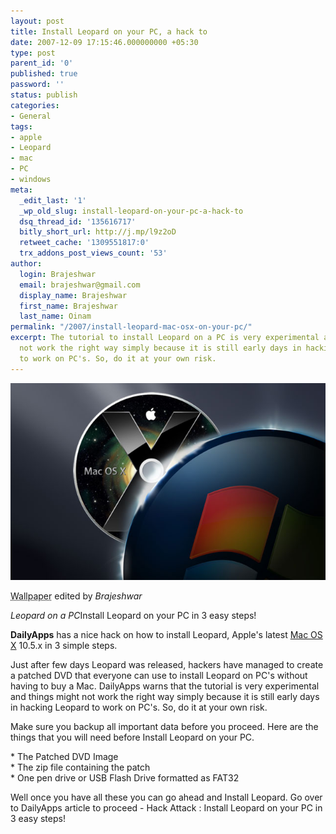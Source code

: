 ```yaml
---
layout: post
title: Install Leopard on your PC, a hack to
date: 2007-12-09 17:15:46.000000000 +05:30
type: post
parent_id: '0'
published: true
password: ''
status: publish
categories:
- General
tags:
- apple
- Leopard
- mac
- PC
- windows
meta:
  _edit_last: '1'
  _wp_old_slug: install-leopard-on-your-pc-a-hack-to
  dsq_thread_id: '135616717'
  bitly_short_url: http://j.mp/l9z2oD
  retweet_cache: '1309551817:0'
  trx_addons_post_views_count: '53'
author:
  login: Brajeshwar
  email: brajeshwar@gmail.com
  display_name: Brajeshwar
  first_name: Brajeshwar
  last_name: Oinam
permalink: "/2007/install-leopard-mac-osx-on-your-pc/"
excerpt: The tutorial to install Leopard on a PC is very experimental and things might
  not work the right way simply because it is still early days in hacking Leopard
  to work on PC's. So, do it at your own risk.
---
```

<div class="figure"><img src="/static/2007/12/mac-on-pc.jpg" alt="Install Leopard - Mac OS X on a PC" />
<p class="credit"><abbr class="type" title="Wallpaper">Wallpaper</abbr> edited by <cite>Brajeshwar</cite></p>
<p class="caption"><em class="title">Leopard on a PC</em>Install Leopard on your PC in 3 easy steps!</p>
</div>
<p><strong>DailyApps</strong> has a nice hack on how to install Leopard, Apple's latest <a href="http://www.apple.com/macosx/">Mac OS X</a> 10.5.x in 3 simple steps.</p>
<p><!--more--><!-- adman --></p>
<p>Just after few days Leopard was released, hackers have managed to create a patched DVD that everyone can use to install Leopard on PC's without having to buy a Mac. DailyApps warns that the tutorial is very experimental and things might not work the right way simply because it is still early days in hacking Leopard to work on PC's. So, do it at your own risk.</p>
<p>Make sure you backup all important data before you proceed. Here are the things that you will need before Install Leopard on your PC.</p>
<p>* The Patched DVD Image<br />
* The zip file containing the patch<br />
* One pen drive or USB Flash Drive formatted as FAT32</p>
<p>Well once you have all these you can go ahead and Install Leopard. Go over to DailyApps article to proceed - Hack Attack : Install Leopard on your PC in 3 easy steps!</p>
